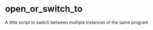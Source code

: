 open_or_switch_to
=================

A little script to switch between multiple instances of the same program
